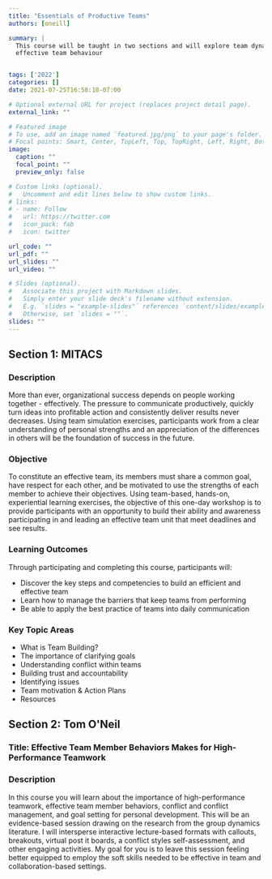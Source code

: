 ```yaml
---
title: "Essentials of Productive Teams"
authors: [oneill]

summary: | 
  This course will be taught in two sections and will explore team dynamics and
  effective team behaviour


tags: ['2022']
categories: []
date: 2021-07-25T16:58:18-07:00

# Optional external URL for project (replaces project detail page).
external_link: ""

# Featured image
# To use, add an image named `featured.jpg/png` to your page's folder.
# Focal points: Smart, Center, TopLeft, Top, TopRight, Left, Right, BottomLeft, Bottom, BottomRight.
image:
  caption: ""
  focal_point: ""
  preview_only: false

# Custom links (optional).
#   Uncomment and edit lines below to show custom links.
# links:
# - name: Follow
#   url: https://twitter.com
#   icon_pack: fab
#   icon: twitter

url_code: ""
url_pdf: ""
url_slides: ""
url_video: ""

# Slides (optional).
#   Associate this project with Markdown slides.
#   Simply enter your slide deck's filename without extension.
#   E.g. `slides = "example-slides"` references `content/slides/example-slides.md`.
#   Otherwise, set `slides = ""`.
slides: ""
---
```

## Section 1: MITACS

### Description
More than ever, organizational success depends on people working together -
effectively. The pressure to communicate productively, quickly turn ideas into
profitable action and consistently deliver results never decreases. Using team
simulation exercises, participants work from a clear understanding of personal
strengths and an appreciation of the differences in others will be the
foundation of success in the future.

### Objective
To constitute an effective team, its members must share a common goal, have
respect for each other, and be motivated to use the strengths of each member to
achieve their objectives. Using team-based, hands-on, experiential learning
exercises, the objective of this one-day workshop is to provide participants
with an opportunity to build their ability and awareness participating in and
leading an effective team unit that meet deadlines and see results.

### Learning Outcomes
Through participating and completing this course, participants will:

 * Discover the key steps and competencies to build an efficient and effective
   team
 * Learn how to manage the barriers that keep teams from performing
 * Be able to apply the best practice of teams into daily communication

### Key Topic Areas
 * What is Team Building?
 * The importance of clarifying goals
 * Understanding conflict within teams
 * Building trust and accountability
 * Identifying issues
 * Team motivation & Action Plans
 * Resources

## Section 2: Tom O'Neil

### Title: Effective Team Member Behaviors Makes for High-Performance Teamwork

### Description
In this course you will learn about the importance of high-performance teamwork,
effective team member behaviors, conflict and conflict management, and goal
setting for personal development. This will be an evidence-based session drawing
on the research from the group dynamics literature. I will intersperse
interactive lecture-based formats with callouts, breakouts, virtual post it
boards, a conflict styles self-assessment, and other engaging activities. My
goal for you is to leave this session feeling better equipped to employ the soft
skills needed to be effective in team and collaboration-based settings.

